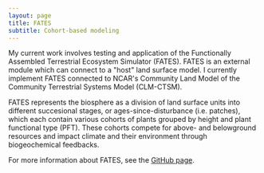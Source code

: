```yaml
---
layout: page
title: FATES 
subtitle: Cohort-based modeling
---
```


My current work involves testing and application of the Functionally Assembled Terrestrial
Ecosystem Simulator (FATES). FATES is an external module which can connect to a "host" land surface model. I currently implement FATES connected to NCAR's Community Land Model of the Community Terrestrial Systems Model (CLM-CTSM). 

FATES represents the biosphere as a division of land surface units into different succesional stages, or ages-since-disturbance (i.e. patches), which each contain various cohorts of plants grouped by height and plant functional type (PFT). These cohorts compete for above- and belowground resources and impact climate and their environment through biogeochemical feedbacks.

For more information about FATES, see the [GitHub page](https://github.com/NGEET/fates).

